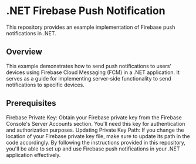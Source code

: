 # .NET Firebase Push Notification
This repository provides an example implementation of Firebase push notifications in .NET.

## Overview
This example demonstrates how to send push notifications to users' devices using Firebase Cloud Messaging (FCM) in a .NET application. It serves as a guide for implementing server-side functionality to send notifications to specific devices.

## Prerequisites
Firebase Private Key: Obtain your Firebase private key from the Firebase Console's Server Accounts section. You'll need this key for authentication and authorization purposes.
Updating Private Key Path: If you change the location of your Firebase private key file, make sure to update its path in the code accordingly.
By following the instructions provided in this repository, you'll be able to set up and use Firebase push notifications in your .NET application effectively.
